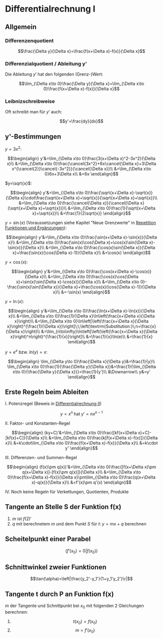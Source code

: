 # Differentialrechnung I

## Allgemein

### Differenzenquotient

$$\frac{\Delta y}{\Delta x}=\frac{f(x+\Delta x)-f(x)}{\Delta x}$$

### Differenzialquotient / Ableitung y'

Die Ableitung $y'$ hat den folgenden (Grenz-)Wert:

$$\lim_{\Delta x\to 0}\frac{\Delta y}{\Delta x}=\lim_{\Delta x\to 0}\frac{f(x+\Delta x)-f(x)}{\Delta x}$$

### Leibnizschreibweise

Oft schreibt man für $y'$ auch:

$$y'=\frac{dy}{dx}$$

## y'-Bestimmungen

$y=3x^2$:

$$\begin{align}
  y'&=\lim_{\Delta x\to 0}\frac{3(x+\Delta x)^2-3x^2}{\Delta x}\\
  &=\lim_{\Delta x\to 0}\frac{\cancel{3x^2}+6x\cancel{\Delta x}+3\Delta x^{\cancel{2}}\cancel{-3x^2}}{\cancel{\Delta x}}\\
  &=\lim_{\Delta x\to 0}6x+3\Delta x\\
  &=6x
\end{align}$$

$y=\sqrt{x}$:

$$\begin{align}
  y'&=\lim_{\Delta x\to 0}\frac{\sqrt{x+\Delta x}-\sqrt{x}}{\Delta x}\cdot\frac{\sqrt{x+\Delta x}+\sqrt{x}}{\sqrt{x+\Delta x}+\sqrt{x}}\\
  &=\lim_{\Delta x\to 0}\frac{\cancel{\Delta x}}{\cancel{\Delta x}(\sqrt{x+\Delta x}+\sqrt{x})}\\
  &=\lim_{\Delta x\to 0}\frac{1}{\sqrt{x+\Delta x}+\sqrt{x}}\\
  &=\frac{1}{2\sqrt{x}}
\end{align}$$

$y=\sin(x)$ (Voraussetzungen siehe Kapitel "Neue Grenzwerte" in [Repetition Funktionen und Ergänzungen](repF&E.md)):

$$\begin{align}
  y'&=\lim_{\Delta x\to 0}\frac{\sin(x+\Delta x)-\sin(x)}{\Delta x}\\
  &=\lim_{\Delta x\to 0}\frac{\sin(x)\cos(\Delta x)+\cos(x)\sin(\Delta x)-\sin(x)}{\Delta x}\\
  &=\lim_{\Delta x\to 0}\frac{\cos(x)\sin(\Delta x)}{\Delta x}+\frac{\sin(x)(\cos(\Delta x)-1)}{\Delta x}\\
  &=\cos(x)
\end{align}$$

$y=\cos(x)$:

$$\begin{align}
  y'&=\lim_{\Delta x\to 0}\frac{\cos(x+\Delta x)-\cos(x)}{\Delta x}\\
  &=\lim_{\Delta x\to 0}\frac{\cos(x)\cos(\Delta x)+\sin(x)\sin(\Delta x)-\cos(x)}{\Delta x}\\
  &=\lim_{\Delta x\to 0}-\frac{\sin(x)\sin(\Delta x)}{\Delta x}+\frac{\cos(x)(\cos(\Delta x)-1)}{\Delta x}\\
  &=-\sin(x)
\end{align}$$

$y=\ln(x)$:

$$\begin{align}
  y'&=\lim_{\Delta x\to 0}\frac{\ln(x+\Delta x)-\ln(x)}{\Delta x}\\
  &=\lim_{\Delta x\to 0}\frac{1}{\Delta x}\ln\left(\frac{x+\Delta x}{\Delta x}\right)\\
  &=\lim_{\Delta x\to 0}\ln\left[\left(\frac{x+\Delta x}{\Delta x}\right)^{\frac{1}{\Delta x}}\right]\;\;\left(\textrm{Substitution:}\;n=\frac{x}{\Delta x}\right)\\
  &=\lim_{n\to\infty}\ln\left[\left(\left(\frac{x+\Delta x}{\Delta x}\right)^n\right)^{\frac{1}{x}}\right]\\
  &=\frac{1}{x}\ln(e)\\
  &=\frac{1}{x}
\end{align}$$

$y=e^x$ bzw. $ln(y)=x$:

$$\begin{align}
  \lim_{\Delta y\to 0}\frac{\Delta x}{\Delta y}&=\frac{1}{y}\\
  \lim_{\Delta x\to 0}\frac{1}{\frac{\Delta y}{\Delta x}}&=\frac{1}{\lim_{\Delta x\to 0}{\frac{\Delta y}{\Delta x}}}=\frac{1}{y'}\\
  &\Downarrow\\
  y&=y'
\end{align}$$



## Erste Regeln beim Ableiten

I.  Potenzregel (Beweis in [Differentialrechnung II](diff2.md))

$$y=x^n\;\textrm{hat}\;y'=nx^{n-1}$$

II.  Faktor- und Konstanten-Regel

$$\begin{align}
  (ky+C)'&=\lim_{\Delta x\to 0}\frac{[kf(x+\Delta x)+C]-[kf(x)+C]}{\Delta x}\\
  &=\lim_{\Delta x\to 0}\frac{k[f(x+\Delta x)-f(x)]}{\Delta x}\\
  &=k\cdot\lim_{\Delta x\to 0}\frac{f(x+\Delta x)-f(x)}{\Delta x}\\
  &=k\cdot y'
\end{align}$$

III.  Differenzen- und Summen-Regel

$$\begin{align}
  (f(x)\pm q(x))'&=\lim_{\Delta x\to 0}\frac{[f(x+\Delta x)\pm q(x+\Delta x)]-[f(x)\pm q(x)]}{\Delta x}\\
  &=\lim_{\Delta x\to 0}\frac{f(x+\Delta x)-f(x)}{\Delta x}\pm\lim_{\Delta x\to 0}\frac{q(x+\Delta x)-q(x)}{\Delta x}\\
  &=f'(x)\pm q'(x)
\end{align}$$

IV.  Noch keine Regeln für Verkettungen, Quotienten, Produkte


## Tangente an Stelle S der Funktion f(x)

1.  $m$ ist $f(2)'$
2.  $q$ mit berechnetem $m$ und dem Punkt $S$ für $t:\;y=mx+q$ berechnen

## Scheitelpunkt einer Parabel

$$(f'(x_0)=0|f(x_0))$$

## Schnittwinkel zweier Funktionen

$$\tan(\alpha)=\left|\frac{y_2'-y_1'}{1+y_1'y_2'}\r|$$

## Tangente t durch P an Funktion f(x)

$m$ der Tangente und Schnittpunkt bei $x_0$ mit folgenden 2 Gleichungen berechnen:

1.  $$t(x_0)=f(x_0)$$
2.  $$m=f'(x_0)$$